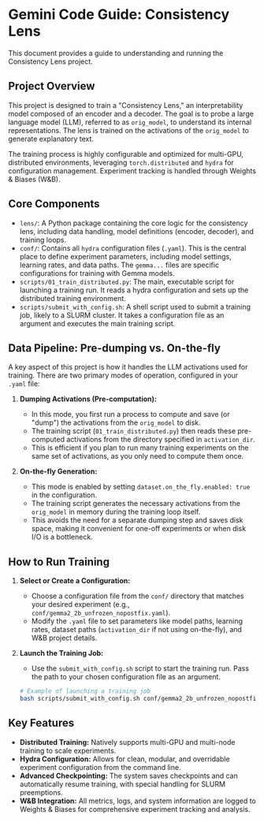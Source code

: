 # Gemini Code Guide: Consistency Lens

This document provides a guide to understanding and running the Consistency Lens project.

## Project Overview

This project is designed to train a "Consistency Lens," an interpretability model composed of an encoder and a decoder. The goal is to probe a large language model (LLM), referred to as `orig_model`, to understand its internal representations. The lens is trained on the activations of the `orig_model` to generate explanatory text.

The training process is highly configurable and optimized for multi-GPU, distributed environments, leveraging `torch.distributed` and `hydra` for configuration management. Experiment tracking is handled through Weights & Biases (W&B).

## Core Components

-   `lens/`: A Python package containing the core logic for the consistency lens, including data handling, model definitions (encoder, decoder), and training loops.
-   `conf/`: Contains all `hydra` configuration files (`.yaml`). This is the central place to define experiment parameters, including model settings, learning rates, and data paths. The `gemma...` files are specific configurations for training with Gemma models.
-   `scripts/01_train_distributed.py`: The main, executable script for launching a training run. It reads a hydra configuration and sets up the distributed training environment.
-   `scripts/submit_with_config.sh`: A shell script used to submit a training job, likely to a SLURM cluster. It takes a configuration file as an argument and executes the main training script.

## Data Pipeline: Pre-dumping vs. On-the-fly

A key aspect of this project is how it handles the LLM activations used for training. There are two primary modes of operation, configured in your `.yaml` file:

1.  **Dumping Activations (Pre-computation):**
    *   In this mode, you first run a process to compute and save (or "dump") the activations from the `orig_model` to disk.
    *   The training script (`01_train_distributed.py`) then reads these pre-computed activations from the directory specified in `activation_dir`.
    *   This is efficient if you plan to run many training experiments on the same set of activations, as you only need to compute them once.

2.  **On-the-fly Generation:**
    *   This mode is enabled by setting `dataset.on_the_fly.enabled: true` in the configuration.
    *   The training script generates the necessary activations from the `orig_model` in memory during the training loop itself.
    *   This avoids the need for a separate dumping step and saves disk space, making it convenient for one-off experiments or when disk I/O is a bottleneck.

## How to Run Training

1.  **Select or Create a Configuration:**
    *   Choose a configuration file from the `conf/` directory that matches your desired experiment (e.g., `conf/gemma2_2b_unfrozen_nopostfix.yaml`).
    *   Modify the `.yaml` file to set parameters like model paths, learning rates, dataset paths (`activation_dir` if not using on-the-fly), and W&B project details.

2.  **Launch the Training Job:**
    *   Use the `submit_with_config.sh` script to start the training run. Pass the path to your chosen configuration file as an argument.

    ```bash
    # Example of launching a training job
    bash scripts/submit_with_config.sh conf/gemma2_2b_unfrozen_nopostfix.yaml
    ```

## Key Features

-   **Distributed Training:** Natively supports multi-GPU and multi-node training to scale experiments.
-   **Hydra Configuration:** Allows for clean, modular, and overridable experiment configuration from the command line.
-   **Advanced Checkpointing:** The system saves checkpoints and can automatically resume training, with special handling for SLURM preemptions.
-   **W&B Integration:** All metrics, logs, and system information are logged to Weights & Biases for comprehensive experiment tracking and analysis.